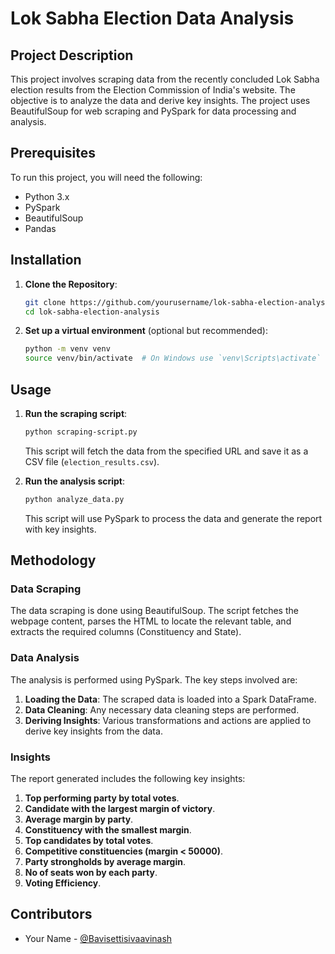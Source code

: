 # Lok Sabha Election Data Analysis

## Project Description

This project involves scraping data from the recently concluded Lok Sabha election results from the Election Commission of India's website. The objective is to analyze the data and derive key insights. The project uses BeautifulSoup for web scraping and PySpark for data processing and analysis.

## Prerequisites

To run this project, you will need the following:

- Python 3.x
- PySpark
- BeautifulSoup
- Pandas

## Installation

1. **Clone the Repository**:

    ```sh
    git clone https://github.com/yourusername/lok-sabha-election-analysis.git
    cd lok-sabha-election-analysis
    ```

2. **Set up a virtual environment** (optional but recommended):

    ```sh
    python -m venv venv
    source venv/bin/activate  # On Windows use `venv\Scripts\activate`
    ```

## Usage

1. **Run the scraping script**:

    ```sh
    python scraping-script.py
    ```

    This script will fetch the data from the specified URL and save it as a CSV file (`election_results.csv`).

2. **Run the analysis script**:

    ```sh
    python analyze_data.py
    ```

    This script will use PySpark to process the data and generate the report with key insights.

## Methodology

### Data Scraping

The data scraping is done using BeautifulSoup. The script fetches the webpage content, parses the HTML to locate the relevant table, and extracts the required columns (Constituency and State).

### Data Analysis

The analysis is performed using PySpark. The key steps involved are:

1. **Loading the Data**: The scraped data is loaded into a Spark DataFrame.
2. **Data Cleaning**: Any necessary data cleaning steps are performed.
3. **Deriving Insights**: Various transformations and actions are applied to derive key insights from the data.

### Insights

The report generated includes the following key insights:

1. **Top performing party by total votes**.
2. **Candidate with the largest margin of victory**.
3. **Average margin by party**.
4. **Constituency with the smallest margin**.
5. **Top candidates by total votes**.
6. **Competitive constituencies (margin < 50000)**.
7. **Party strongholds by average margin**.
8. **No of seats won by each party**.
9. **Voting Efficiency**.

## Contributors

- Your Name - [@Bavisettisivaavinash](https://github.com/Bavisettisivaavinash)
